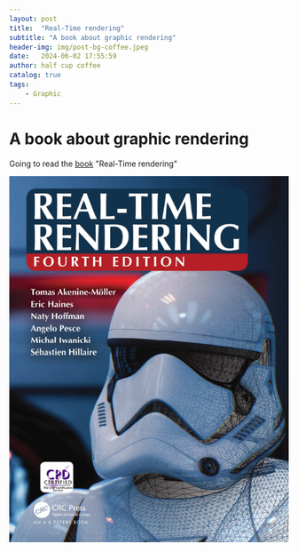 ```yaml
---
layout: post
title:  "Real-Time rendering"
subtitle: "A book about graphic rendering"
header-img: img/post-bg-coffee.jpeg
date:   2024-06-02 17:55:59
author: half cup coffee
catalog: true
tags:	
    - Graphic
---
```


# A book about graphic rendering

Going to read the [book](https://www.realtimerendering.com/) "Real-Time rendering" 

![Crepe](/img/realtime-rendering.png)
